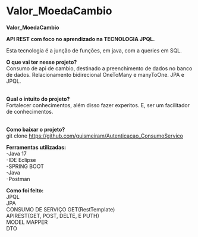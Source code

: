 # Valor_MoedaCambio
<b>Valor_MoedaCambio</b>

<b>API REST com foco no aprendizado na TECNOLOGIA JPQL.</b><br>

Esta tecnologia é a junção de funções, em java, com a queries em SQL.<br>

<b>O que vai ter nesse projeto?</b><br>
Consumo de api de cambio, destinado a preenchimento de dados no banco de dados. Relacionamento bidirecional OneToMany e manyToOne. JPA e JPQL.<br><br>

<b>Qual o intuito do projeto?</b><br>
Fortalecer conhecimentos, além disso fazer experitos. E, ser um facilitador de conhecimentos.<br><br>

<b>Como baixar o projeto?</b><br>
git clone https://github.com/guismeiram/Autenticacao_ConsumoServico

<b>Ferramentas utilizadas:</b><br>
-Java 17<br>
-IDE Eclipse<br>
-SPRING BOOT<br>
-Java<br>
-Postman

<b>Como foi feito:</b><br>
JPQL<br>
JPA<br>
CONSUMO DE SERVIÇO GET(RestTemplate)<br>
APIREST(GET, POST, DELTE, E PUTH)<br>
MODEL MAPPER<br>
DTO<br>
